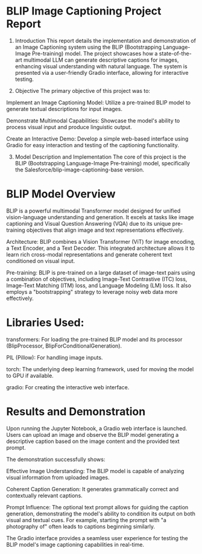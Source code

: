 # BLIP Image Captioning Project Report
1. Introduction
This report details the implementation and demonstration of an Image Captioning system using the BLIP (Bootstrapping Language-Image Pre-training) model. The project showcases how a state-of-the-art multimodal LLM can generate descriptive captions for images, enhancing visual understanding with natural language. The system is presented via a user-friendly Gradio interface, allowing for interactive testing.

2. Objective
The primary objective of this project was to:

Implement an Image Captioning Model: Utilize a pre-trained BLIP model to generate textual descriptions for input images.

Demonstrate Multimodal Capabilities: Showcase the model's ability to process visual input and produce linguistic output.

Create an Interactive Demo: Develop a simple web-based interface using Gradio for easy interaction and testing of the captioning functionality.

3. Model Description and Implementation
The core of this project is the BLIP (Bootstrapping Language-Image Pre-training) model, specifically the Salesforce/blip-image-captioning-base version.

# BLIP Model Overview
BLIP is a powerful multimodal Transformer model designed for unified vision-language understanding and generation. It excels at tasks like image captioning and Visual Question Answering (VQA) due to its unique pre-training objectives that align image and text representations effectively.

Architecture: BLIP combines a Vision Transformer (ViT) for image encoding, a Text Encoder, and a Text Decoder. This integrated architecture allows it to learn rich cross-modal representations and generate coherent text conditioned on visual input.

Pre-training: BLIP is pre-trained on a large dataset of image-text pairs using a combination of objectives, including Image-Text Contrastive (ITC) loss, Image-Text Matching (ITM) loss, and Language Modeling (LM) loss. It also employs a "bootstrapping" strategy to leverage noisy web data more effectively.

# Libraries Used:

transformers: For loading the pre-trained BLIP model and its processor (BlipProcessor, BlipForConditionalGeneration).

PIL (Pillow): For handling image inputs.

torch: The underlying deep learning framework, used for moving the model to GPU if available.

gradio: For creating the interactive web interface.

# Results and Demonstration
Upon running the Jupyter Notebook, a Gradio web interface is launched. Users can upload an image and observe the BLIP model generating a descriptive caption based on the image content and the provided text prompt.

The demonstration successfully shows:

Effective Image Understanding: The BLIP model is capable of analyzing visual information from uploaded images.

Coherent Caption Generation: It generates grammatically correct and contextually relevant captions.

Prompt Influence: The optional text prompt allows for guiding the caption generation, demonstrating the model's ability to condition its output on both visual and textual cues. For example, starting the prompt with "a photography of" often leads to captions beginning similarly.

The Gradio interface provides a seamless user experience for testing the BLIP model's image captioning capabilities in real-time.
